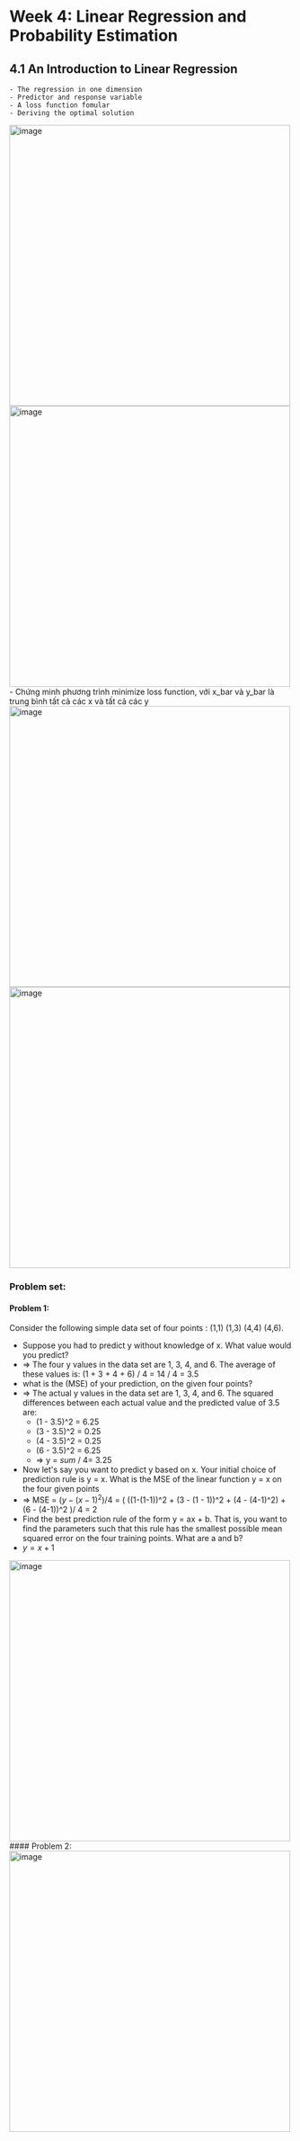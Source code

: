 # Week 4: Linear Regression and Probability Estimation
## 4.1 An Introduction to Linear Regression

    - The regression in one dimension
    - Predictor and response variable
    - A loss function fomular
    - Deriving the optimal solution

<img width="500" alt="image" src="https://user-images.githubusercontent.com/89530538/235345048-dbf26020-229f-4d42-a899-c7a4351a8010.png">
<img width="500" alt="image" src="https://user-images.githubusercontent.com/89530538/235346033-800aa4dd-c717-480e-a29c-a5ff87eda3bd.png">
- Chứng minh phương trình minimize loss function, với x_bar và y_bar là trung bình tất cả các x và tất cả các y
<img width="500" alt="image" src="https://user-images.githubusercontent.com/89530538/235346110-6e6267dd-b8db-48ae-a246-a97611d90b96.png">
<img width="500" alt="image" src="https://user-images.githubusercontent.com/89530538/235346212-e45bc084-6d76-4b77-8bc4-281525cc70ed.png">

### Problem set:
#### Problem 1:
Consider the following simple data set of four points : (1,1) (1,3) (4,4) (4,6). 
- Suppose you had to predict y without knowledge of x. What value would you predict?
- => The four y values in the data set are 1, 3, 4, and 6. The average of these values is: (1 + 3 + 4 + 6) / 4 = 14 / 4 = 3.5
- what is the  (MSE) of your prediction, on the given four points?
- => The actual y values in the data set are 1, 3, 4, and 6. The squared differences between each actual value and the predicted value of 3.5 are:
    - (1 - 3.5)^2 = 6.25
    - (3 - 3.5)^2 = 0.25
    - (4 - 3.5)^2 = 0.25
    - (6 - 3.5)^2 = 6.25
    - => y = $sum$ / 4= 3.25
- Now let's say you want to predict y based on x. Your initial choice of prediction rule is y = x. What is the MSE of the linear function y = x on the four given points
- => MSE = $(y - (x - 1)^2) / 4$ = ( ((1-(1-1))^2 + (3 - (1 - 1))^2 + (4 - (4-1)^2) + (6 - (4-1))^2 )/ 4 = 2
- Find the best prediction rule of the form y = ax + b. That is, you want to find the parameters  such that this rule has the smallest possible mean squared error on the four training points. What are a and b?
- $y = x + 1$
<img width="500" alt="image" src="https://user-images.githubusercontent.com/89530538/235406930-0cc54e38-81ec-44fc-b3a7-d98d715d353b.png">
#### Problem 2:
<img width="500" alt="image" src="https://user-images.githubusercontent.com/89530538/235407837-14c66756-dd83-49a1-b2a9-5bbf7510b195.png">

